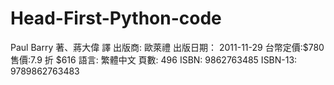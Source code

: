 # Head-First-Python-code

Paul Barry 著、蔣大偉 譯 出版商: 歐萊禮 出版日期： 2011-11-29 台幣定價:$780 售價:7.9 折 $616 語言: 繁體中文 頁數: 496 ISBN: 9862763485 ISBN-13: 9789862763483
